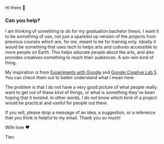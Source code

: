Hi there 🙌

### Can you help?

I am thinking of something to do for my graduation bachelor thesis. I want it to be something of use, not just a sparkled up version of the projects from previous courses which are, for me, meant to be for training only.
Ideally it would be something that uses tech to helps arts and cultures accessible to more people on Earth. This helps educate people about the arts, and also provides creatives something to reach their audiences. A win-win kind of thing.

My inspiration is from [Experiments with Google](https://experiments.withgoogle.com/) and [Google Creative Lab 5](https://www.creativelab5.com/). You can check them out to better understand what I mean here.

The problem is that I do not have a very good picture of what people really want to get out of these kind of things, or what is something they've been hoping that it existed. In other words, I do not know which kind of a project would be practical and useful for people out there.

If you will, please drop a message of an idea, a suggestion, or a reference that you think is helpful to my email. Thank you so much!

With love ❤️

Tieu
